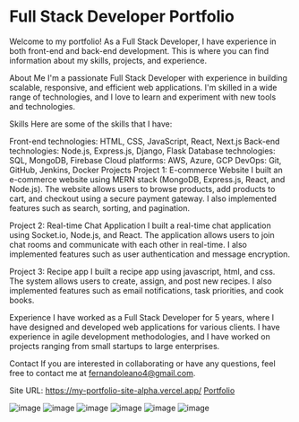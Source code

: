 # Full Stack Developer Portfolio

Welcome to my portfolio! As a Full Stack Developer, I have experience in both front-end and back-end development. This is where you can find information about my skills, projects, and experience.

About Me
I'm a passionate Full Stack Developer with experience in building scalable, responsive, and efficient web applications. I'm skilled in a wide range of technologies, and I love to learn and experiment with new tools and technologies.

Skills
Here are some of the skills that I have:

Front-end technologies: HTML, CSS, JavaScript, React, Next.js
Back-end technologies: Node.js, Express.js, Django, Flask
Database technologies: SQL, MongoDB, Firebase
Cloud platforms: AWS, Azure, GCP
DevOps: Git, GitHub, Jenkins, Docker
Projects
Project 1: E-commerce Website
I built an e-commerce website using MERN stack (MongoDB, Express.js, React, and Node.js). The website allows users to browse products, add products to cart, and checkout using a secure payment gateway. I also implemented features such as search, sorting, and pagination.

Project 2: Real-time Chat Application
I built a real-time chat application using Socket.io, Node.js, and React. The application allows users to join chat rooms and communicate with each other in real-time. I also implemented features such as user authentication and message encryption.

Project 3: Recipe app
I built a recipe app  using javascript, html, and css. The system allows users to create, assign, and post new recipes. I also implemented features such as email notifications, task priorities, and cook books.

Experience
I have worked as a Full Stack Developer for 5 years, where I have designed and developed web applications for various clients. I have experience in agile development methodologies, and I have worked on projects ranging from small startups to large enterprises.

Contact
If you are interested in collaborating or have any questions, feel free to contact me at fernandoleano4@gmail.com.

Site URL: https://my-portfolio-site-alpha.vercel.app/ [Portfolio](https://my-portfolio-site-alpha.vercel.app/)

![image](https://user-images.githubusercontent.com/68082556/165405663-f87402e8-8d92-4fd8-8a4c-75b5cc8c01f2.png)
![image](https://user-images.githubusercontent.com/68082556/213781937-7a0bae54-3ec8-473f-9c83-71590b8e904b.png)
![image](https://user-images.githubusercontent.com/68082556/165405707-94cd7053-875d-4572-bd2e-526f9903db6b.png)
![image](https://user-images.githubusercontent.com/68082556/165405743-11bf0d82-231f-4591-86ac-a5fc6bd66e88.png)
![image](https://user-images.githubusercontent.com/68082556/165405770-5117bf8f-0ae2-419a-a939-66891e63d627.png)
![image](https://user-images.githubusercontent.com/68082556/165405782-d28b2ca1-938d-45b1-9822-d972e1f88c7f.png)
